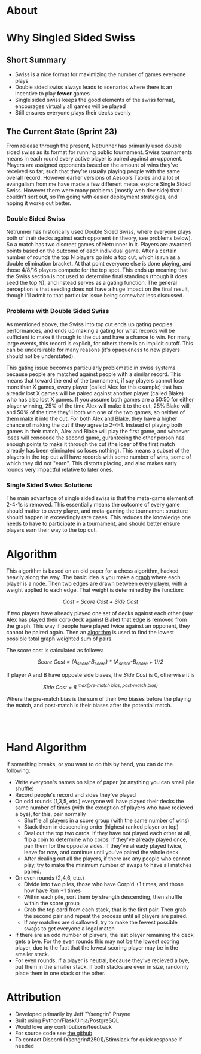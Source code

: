 # About

# Why Singled Sided Swiss
## Short Summary

* Swiss is a nice format for maximizing the number of games everyone plays
* Double sided swiss always leads to scenarios where there is an incentive to play **fewer** games
* Single sided swiss keeps the good elements of the swiss format, encourages virtually all games will be played
* Still ensures everyone plays their decks evenly

## The Current State (Sprint 23)
From release through the present, Netrunner has primarily used double sided swiss as its format for running public tournament. Swiss tournaments means in each round every active player is paired against an opponent. Players are assigned opponents based on the amount of wins they've received so far, such that they're usually playing people with the same overall record. However earlier versions of Aesop's Tables and a lot of evangalism from me have made a few different metas explore Single Sided Swiss. However there were many problems (mostly web dev side) that I couldn't sort out, so I'm going with easier deployment strategies, and hoping it works out better.

### Double Sided Swiss
Netrunner has historically used Double Sided Swiss, where everyone plays both of their decks against each opponent (in theory, see problems below). So a match has two discreet games of Netrunner in it. Players are awarded points based on the outcome of each individual game. After a certain number of rounds the top N players go into a top cut, which is run as a double elimination bracket. At that point everyone else is done playing, and those 4/8/16 players compete for the top spot. This ends up meaning that the Swiss section is not used to determine final standings (though it does seed the top N), and instead serves as a gating function. The general perception is that seeding does not have a huge impact on the final result, though I'll admit to that particular issue being somewhat less discussed.

### Problems with Double Sided Swiss
As mentioned above, the Swiss into top cut ends up gating peoples performances, and ends up making a gating for what records will be sufficient to make it through to the cut and have a chance to win. For many large events, this record is explicit, for others there is an implicit cutoff. This can be undersirable for many reasons (it's opaqueness to new players should not be understated).

This gating issue becomes particularly problematic in swiss systems because people are matched against people with a similar record. This means that toward the end of the tournament, if say players cannot lose more than X games, every player (called Alex for this example) that has already lost X games will be paired against another player (called Blake) who has also lost X games. If you assume both games are a 50:50 for either player winning, 25% of the time Alex will make it to the cut, 25% Blake will, and 50% of the time they'll both win one of the two games, so neither of them make it into the cut. For both Alex and Blake, they have a higher chance of making the cut if they agree to 2-4-1. Instead of playing both games in their match, Alex and Blake will play the first game, and whoever loses will conceede the second game, guranteeing the other person has enough points to make it through the cut (the loser of the first match already has been eliminated so loses nothing). This means a subset of the players in the top cut will have records with some number of wins, some of which they did not "earn". This distorts placing, and also makes early rounds very impactful relative to later ones.

### Single Sided Swiss Solutions
The main advantage of single sided swiss is that the meta-game element of 2-4-1s is removed. This essentially means the outcome of every game should matter to every player, and meta-gaming the tournament structure should happen in exceedingly rare cases. This reduces the knowledge one needs to have to participate in a tournament, and should better ensure players earn their way to the top cut.

# Algorithm

This algorithm is based on an old paper for a chess algorithm, hacked heavily along the way. The basic idea is you make a [graph](https://en.wikipedia.org/wiki/Graph_(discrete_mathematics)) where each player is a node. Then two edges are drawn between every player, with a weight applied to each edge. That weight is determined by the function:
<p style="text-align: center;"><i>Cost = Score Cost + Side Cost</i></p>

If two players have already played one set of decks against each other (say Alex has played their corp deck against Blake) that edge is removed from the graph. This way if people have played twice against an opponent, they cannot be paired again. Then an [algorithm](https://en.wikipedia.org/wiki/Blossom_algorithm) is used to find the lowest possible total graph weighted sum of pairs.

The score cost is calculated as follows:
<p style="text-align: center;"><i>Score Cost = (A<sub>score</sub>-B<sub>score</sub>) * (A<sub>score</sub>-B<sub>score</sub> + 1)/2</i></p>

If player A and B have opposte side biases, the <i>Side Cost</i> is 0, otherwise it is
<p style="text-align: center;"><i>
Side Cost = 8<sup> max(pre-match bias, post-match bias)</sup>
</i></p>
Where the pre-match bias is the sum of their two biases before the playing the match, and post-match is their biases after the potential match.

<br/><br/>
# Hand Algorithm

If something breaks, or you want to do this by hand, you can do the following:

* Write everyone's names on slips of paper (or anything you can small pile shuffle)
* Record people's record and sides they've played
* On odd rounds (1,3,5, etc.) everyone will have played their decks the same number of times (with the exception of players who have recieved a bye), for this, pair normally
    * Shuffle all players in a score group (with the same number of wins)
    * Stack them in descending order (highest ranked player on top)
    * Deal out the top two cards. If they have not played each other at all, flip a coin to determine who corps. If they've already played once, pair them for the opposite sides. If they've already played twice, leave for now, and continue until you've paired the whole deck.
    * After dealing out all the players, if there are any people who cannot play, try to make the minimum number of swaps to have all matches paired.
* On even rounds (2,4,6, etc.)
    * Divide into two piles, those who have Corp'd +1 times, and those how have Run +1 times
    * Within each pile, sort them by strength descending, then shuffle within the score group
    * Grab the top card from each stack, that is the first pair. Then grab the second pair and repeat the process until all players are paired.
    * If any matches are disallowed, try to make the fewest possible swaps to get everyone a legal match
* If there are an odd number of players, the last player remaining the deck gets a bye. For the even rounds this may not be the lowest scoring player, due to the fact that the lowest scoring player may be in the smaller stack.
* For even rounds, if a player is neutral, because they've recieved a bye, put them in the smaller stack. If both stacks are even in size, randomly place them in one stack or the other.

# Attribution

* Developed primarily by Jeff "Ysengrin" Pruyne
* Built using Python/Flask/Jinja/PostgreSQL
* Would love any contributions/feedback
* For source code see [the github](https://github.com/Chemscribbler/aesopstables)
* To contact Discord (Ysengrin#2501)/Stimslack for quick response if needed